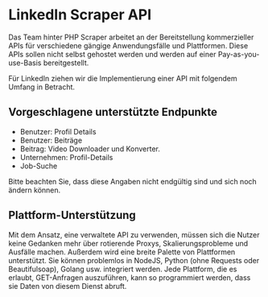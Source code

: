 # LinkedIn Scraper API

Das Team hinter PHP Scraper arbeitet an der Bereitstellung kommerzieller APIs für verschiedene gängige Anwendungsfälle und Plattformen. Diese APIs sollen nicht selbst gehostet werden und werden auf einer Pay-as-you-use-Basis bereitgestellt.

Für LinkedIn ziehen wir die Implementierung einer API mit folgendem Umfang in Betracht.

## Vorgeschlagene unterstützte Endpunkte

- Benutzer: Profil Details
- Benutzer: Beiträge
- Beitrag: Video Downloader und Konverter.
- Unternehmen: Profil-Details
- Job-Suche

Bitte beachten Sie, dass diese Angaben nicht endgültig sind und sich noch ändern können.

## Plattform-Unterstützung

Mit dem Ansatz, eine verwaltete API zu verwenden, müssen sich die Nutzer keine Gedanken mehr über rotierende Proxys, Skalierungsprobleme und Ausfälle machen. Außerdem wird eine breite Palette von Plattformen unterstützt. Sie können problemlos in NodeJS, Python (ohne Requests oder Beautifulsoap), Golang usw. integriert werden. Jede Plattform, die es erlaubt, GET-Anfragen auszuführen, kann so programmiert werden, dass sie Daten von diesem Dienst abruft.
